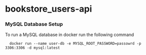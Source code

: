 # bookstore_users-api

### MySQL Database Setup

To run a MySQL database in docker run the following command

```
  docker run --name user-db -e MYSQL_ROOT_PASSWORD=passowrd -p 3306:3306 -d mysql:latest
```